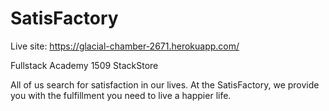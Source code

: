 # SatisFactory

Live site: https://glacial-chamber-2671.herokuapp.com/

Fullstack Academy 1509 StackStore

All of us search for satisfaction in our lives. At the SatisFactory, we provide you with the fulfillment you need
to live a happier life.
